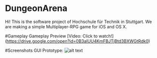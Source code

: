 # DungeonArena

Hi!
This is the software project of Hochschule für Technik in Stuttgart. 
We are making a simple Multiplayer-RPG game for iOS and OS X.

#Gameplay 
Gameplay Preview [Video: Click to watch!] (https://drive.google.com/open?id=0B3aIUU4KmFBJTjBtd3BXWGtRdk0)

#Screenshots
GUI Prototype:
![alt text](https://github.com/HftStuttgartSP2/DungeonArena/blob/master/Konzeption/UI_Prototype/assets/GUI/1.Start%20Raum.jpg "Screenshot 1")

